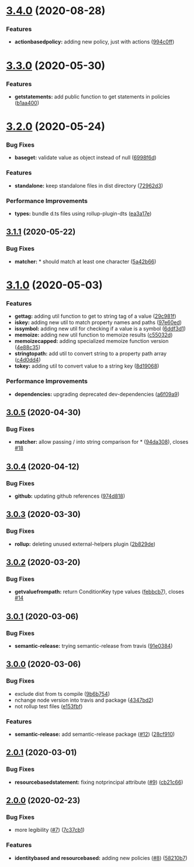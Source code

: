 # [3.4.0](https://github.com/roggervalf/iam-policies/compare/v3.3.0...v3.4.0) (2020-08-28)


### Features

* **actionbasedpolicy:** adding new policy, just with actions ([994c0ff](https://github.com/roggervalf/iam-policies/commit/994c0ff4ab0720bf2a31e05dc0b533b44bc5507e))

# [3.3.0](https://github.com/roggervalf/iam-policies/compare/v3.2.0...v3.3.0) (2020-05-30)


### Features

* **getstatements:** add public function to get statements in policies ([b1aa400](https://github.com/roggervalf/iam-policies/commit/b1aa4002eb1c3527d13742474588c9f8938f2220))

# [3.2.0](https://github.com/roggervalf/iam-policies/compare/v3.1.1...v3.2.0) (2020-05-24)


### Bug Fixes

* **baseget:** validate value as object instead of null ([6998f6d](https://github.com/roggervalf/iam-policies/commit/6998f6d1399dfd32ef90d04acc95e64b7522a7e4))


### Features

* **standalone:** keep standalone files in dist directory ([72962d3](https://github.com/roggervalf/iam-policies/commit/72962d37c413bd5c7b90e6aca44c2d773612fdd6))


### Performance Improvements

* **types:** bundle d.ts files using rollup-plugin-dts ([ea3a17e](https://github.com/roggervalf/iam-policies/commit/ea3a17ec3212c742c056ed4f1685bbc85fd8e303))

## [3.1.1](https://github.com/roggervalf/iam-policies/compare/v3.1.0...v3.1.1) (2020-05-22)


### Bug Fixes

* **matcher:** * should match at least one character ([5a42b66](https://github.com/roggervalf/iam-policies/commit/5a42b66250784b5e66b6ee8f616129eae99a57df))

# [3.1.0](https://github.com/roggervalf/iam-policies/compare/v3.0.5...v3.1.0) (2020-05-03)


### Features

* **gettag:** adding util function to get to string tag of a value ([29c981f](https://github.com/roggervalf/iam-policies/commit/29c981f66bad15d66efde7705839d83825ab5dcd))
* **iskey:** adding new util to match property names and paths ([97e60ed](https://github.com/roggervalf/iam-policies/commit/97e60eddee79e970efa640e03e0582758555e6bd))
* **issymbol:** adding new util for checking if a value is a symbol ([6ddf3d1](https://github.com/roggervalf/iam-policies/commit/6ddf3d12e9d336f4441b25050acca85163e025c3))
* **memoize:** adding new util function to memoize results ([c55032d](https://github.com/roggervalf/iam-policies/commit/c55032d4ec45039e8a558f959e569934ccd7f328))
* **memoizecapped:** adding specialized memoize function version ([4e88c35](https://github.com/roggervalf/iam-policies/commit/4e88c3590a02d8345e167e534aabb0c02b4be68e))
* **stringtopath:** add util to convert string to a property path array ([c4d0dd4](https://github.com/roggervalf/iam-policies/commit/c4d0dd43fbc2612f28960ede973c2ba5e12885b4))
* **tokey:** adding util to convert value to a string key ([8d19068](https://github.com/roggervalf/iam-policies/commit/8d19068b6775289ca785dc8f3128ae9e102a9222))


### Performance Improvements

* **dependencies:** upgrading deprecated dev-dependencies ([a6f09a9](https://github.com/roggervalf/iam-policies/commit/a6f09a95c1d2e560f4c01c23a28f8fbf38eaf26b))

## [3.0.5](https://github.com/roggervalf/iam-policies/compare/v3.0.4...v3.0.5) (2020-04-30)

### Bug Fixes

- **matcher:** allow passing / into string comparison for \* ([94da308](https://github.com/roggervalf/iam-policies/commit/94da30873f2fc044bfaa890e7f2dd5fc1acede09)), closes [#18](https://github.com/roggervalf/iam-policies/issues/18)

## [3.0.4](https://github.com/roggervalf/iam-policies/compare/v3.0.3...v3.0.4) (2020-04-12)

### Bug Fixes

- **github:** updating github references ([974d818](https://github.com/roggervalf/iam-policies/commit/974d818e6a22c985c3c612f25c034b54f1076724))

## [3.0.3](https://github.com/roggervalf/iam-policies/compare/v3.0.2...v3.0.3) (2020-03-30)

### Bug Fixes

- **rollup:** deleting unused external-helpers plugin ([2b829de](https://github.com/roggervalf/iam-policies/commit/2b829de1baa2dc3aa774688654a0f8c9065d79c4))

## [3.0.2](https://github.com/roggervalf/iam-policies/compare/v3.0.1...v3.0.2) (2020-03-20)

### Bug Fixes

- **getvaluefrompath:** return ConditionKey type values ([febbcb7](https://github.com/roggervalf/iam-policies/commit/febbcb7ae552ae29779899ab0b474218b1490f3f)), closes [#14](https://github.com/roggervalf/iam-policies/issues/14)

## [3.0.1](https://github.com/roggervalf/iam-policies/compare/v3.0.0...v3.0.1) (2020-03-06)

### Bug Fixes

- **semantic-release:** trying semantic-release from travis ([91e0384](https://github.com/roggervalf/iam-policies/commit/91e0384e56af1b0bbaf8d031f2aa8a2158487f80))

## [3.0.0](https://github.com/roggervalf/iam-policies/compare/v2.0.1...v3.0.0) (2020-03-06)

### Bug Fixes

- exclude dist from ts compile ([9b6b754](https://github.com/roggervalf/iam-policies/commit/9b6b7545bae513100f52b76f8adb230990dbad80))
- nchange node version into travis and package ([4347bd2](https://github.com/roggervalf/iam-policies/commit/4347bd274ed774db84d18584e94b8184befebe0a))
- not rollup test files ([e153fbf](https://github.com/roggervalf/iam-policies/commit/e153fbf5d6d4325ed9ee3d3bd834877d574c2695))

### Features

- **semantic-release:** add semantic-release package ([#12](https://github.com/roggervalf/iam-policies/issues/12)) ([28cf910](https://github.com/roggervalf/iam-policies/commit/28cf9102ca85db4f9dde7907ea3c0b1790e73600))

## [2.0.1](https://github.com/roggervalf/iam-policies/compare/2.0.0...v2.0.1) (2020-03-01)

### Bug Fixes

- **resourcebasedstatement:** fixing notprincipal attribute ([#9](https://github.com/roggervalf/iam-policies/issues/9)) ([cb21c66](https://github.com/roggervalf/iam-policies/commit/cb21c6655dc491ef5ef49c2540fdf7654563ff8b))

## [2.0.0](https://github.com/roggervalf/iam-policies/compare/1.3.2...2.0.0) (2020-02-23)

### Bug Fixes

- more legibility ([#7](https://github.com/roggervalf/iam-policies/pull/7)) ([7c37cb1](https://github.com/roggervalf/iam-policies/commit/7c37cb1ab5deee71a7aaca757d01dceeb53909b9))

### Features

- **identitybased and resourcebased:** adding new policies ([#8](https://github.com/roggervalf/iam-policies/pull/8)) ([58210b7](https://github.com/roggervalf/iam-policies/commit/58210b738f95b9eb6f81d297a08a36af4ee2b19e))

